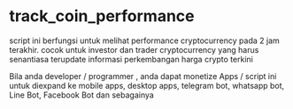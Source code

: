 # track_coin_performance
script ini berfungsi untuk melihat performance cryptocurrency pada 2 jam terakhir.
cocok untuk investor dan trader cryptocurrency yang harus senantiasa terupdate informasi perkembangan harga crypto terkini

Bila anda developer / programmer , anda dapat monetize Apps / script ini untuk diexpand ke mobile apps, desktop apps, telegram bot, whatsapp bot, Line Bot,
Facebook Bot dan sebagainya


